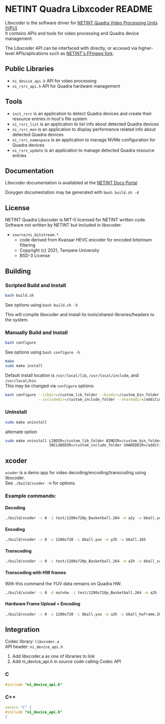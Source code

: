# NETINT Quadra Libxcoder README

Libxcoder is the software driver for [NETINT Quadra Video Processing Units (VPU)](https://netint.com/technology/codensity-g5/)  
It contains APIs and tools for video processing and Quadra device management.

The Libxcoder API can be interfaced with directly, or accesed via higher-level APIs/aplications such as [NETINT's FFmpeg fork](https://github.com/NETINT-Technologies/netint_ffmpeg).

## Public Libraries

* `ni_device_api.h` API for video processing
* `ni_rsrc_api.h` API for Quadra hardware management

## Tools

* `init_rsrc` is an application to detect Quadra devices and create their resource entries in host's file system
* `ni_rsrc_list` is an application to list info about detected Quadra devices
* `ni_rsrc_mon` is an application to display performance related info about detected Quadra devices
* `ni_rsrc_namespace` is an application to manage NVMe configuration for Quadra devices
* `ni_rsrc_update` is an application to manage detected Quadra resource entries

## Documentation

Libxcoder documentation is availabled at the [NETINT Docs Portal](https://docs.netint.com/quadra/documentation/libxcoder)

Doxygen documentation may be generated with `bash build.sh -d`

## License

NETINT Quadra Libxcoder is MIT-0 licensed for NETINT written code.  
Software not written by NETINT but included in libxcoder:
* `source/ni_bitstream.*`
  * code derived from Kvazaar HEVC encoder for encoded bitstream filtering
  * Copyright (c) 2021, Tampere University
  * BSD-3 License

## Building
### Scripted Build and Install
```bash
bash build.sh
```
See options using `bash build.sh -h`

This will compile libxcoder and install its tools/shared-libraries/headers to the system.

### Manually Build and Install
```bash
bash configure
```
See options using `bash configure -h`

```bash
make
sudo make install
```

Default install location is `/usr/local/lib`, `/usr/local/include`, and `/usr/local/bin`.  
This may be changed via `configure` options:  
```bash
bash configure --libdir=/custom_lib_folder --bindir=/custom_bin_folder \
               --includedir=/custom_include_folder --shareddir=/additional_lib_folder
```

### Uninstall
```bash
sudo make uninstall
```

alternate option

```bash
sudo make uninstall LIBDIR=/custom_lib_folder BINDIR=/custom_bin_folder \
                    INCLUDEDIR=/custom_include_folder SHAREDDIR=/additional_lib_folder
```

<!-- ## xcoderp2p
`xcoderp2p` is a demo app for PCIe peer-to-peer DMA  
Not supported on Windows or MacOS or Linux kernel < 5.10  .
See instructions in NETINT dma-buf project. -->

## xcoder

`xcoder` is a demo app for video decoding/encoding/transcoding using libxcoder.  
See `./build/xcoder -h` for options.

### Example commands:

#### Decoding
```bash
./build/xcoder -c 0 -i test/1280x720p_Basketball.264 -m a2y -o bball.yuv
```

#### Encoding
```bash
./build/xcoder -c 0 -s 1280x720 -i bball.yuv -m y2h -o bball.265
```

#### Transcoding
```bash
./build/xcoder -c 0 -i test/1280x720p_Basketball.264 -m a2h -o bball_xcod.265
```

#### Transcoding with HW frames 
With this command the YUV data remains on Quadra HW.
```bash
./build/xcoder -c 0 -d out=hw -i test/1280x720p_Basketball.264 -m a2h -o bball_xcod_hwframe.265
```

#### Hardware Frame Upload + Encoding
```bash
./build/xcoder -c 0 -s 1280x720 -i bball.yuv -m u2h -o bball_hwframe.265
```

## Integration

Codec library: `libxcoder.a`  
API header: `ni_device_api.h`

1. Add libxcoder.a as one of libraries to link
2. Add ni_device_api.h in source code calling Codec API

### C
```C
#include "ni_device_api.h"
```

### C++
```C++
extern "C" {
#include "ni_device_api.h"
}
```

<!-- ## Forums

https://community.netint.ca/ -->